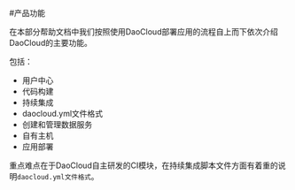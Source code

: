 #产品功能


在本部分帮助文档中我们按照使用DaoCloud部署应用的流程自上而下依次介绍DaoCloud的主要功能。

包括：

 - 用户中心
 - 代码构建
 - 持续集成
 - daocloud.yml文件格式
 - 创建和管理数据服务
 - 自有主机 
 - 应用部署

重点难点在于DaoCloud自主研发的CI模块，在持续集成脚本文件方面有着重的说明`daocloud.yml文件格式`。